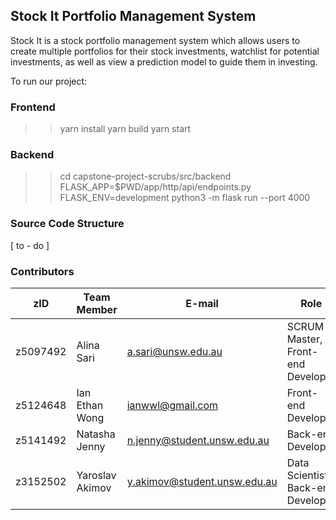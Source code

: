 ## Stock It Portfolio Management System
Stock It is a stock portfolio management system which allows users to create multiple portfolios for their stock investments, watchlist for potential investments, as well as view a prediction model to guide them in investing.

To run our project:

### Frontend
>> yarn install
>> yarn build
>> yarn start

### Backend
>> cd capstone-project-scrubs/src/backend
>> FLASK_APP=$PWD/app/http/api/endpoints.py FLASK_ENV=development python3 -m flask run --port 4000


### Source Code Structure
[ to - do ]


### Contributors
zID | Team Member | E-mail | Role
------------ | ------------ | ------------ | -------------
z5097492 | Alina Sari | a.sari@unsw.edu.au | SCRUM Master, Front-end Developer
z5124648 | Ian Ethan Wong | ianwwl@gmail.com | Front-end Developer
z5141492 | Natasha Jenny | n.jenny@student.unsw.edu.au | Back-end Developer
z3152502 | Yaroslav Akimov | y.akimov@student.unsw.edu.au | Data Scientist, Back-end Developer


